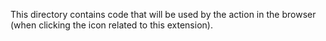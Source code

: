 This directory contains code that will be used by the action in the browser (when clicking the icon related to this extension).
